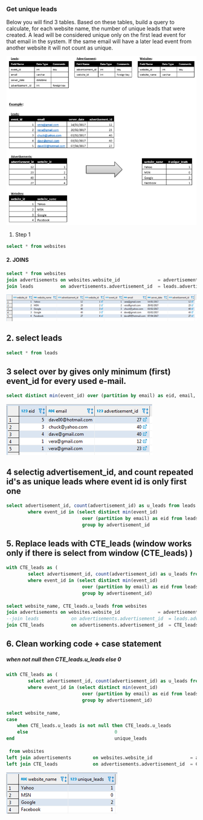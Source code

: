 ﻿
### Get unique leads

Below you will find 3 tables. Based on these tables, build a query to calculate, for each website name, the number of unique leads that were created. 
A lead will be considered unique only on the first lead event for that email in the system. If the same email will have a later lead event from another website it will not count as unique. 

![N|Solid](https://github.com/Georgitanev/sql/blob/master/complex_queries/marketing/leads_schema.png?raw=true)

1. Step 1

```sql
select * from websites
```

#### 2. JOINS
```sql
select * from websites
join advertisements on websites.website_id 				= advertisements.website_id
join leads 			on advertisements.advertisement_id	= leads.advertisement_id
```
![Build Status](https://github.com/Georgitanev/sql/blob/master/complex_queries/marketing/joins.png?raw=true)

## 2.  select leads
```sql
select * from leads
```
##  3 select over by gives only minimum (first) event_id for every used e-mail.
```sql
select distinct min(event_id) over (partition by email) as eid, email, advertisement_id from leads
```
![Build Status](https://github.com/Georgitanev/sql/blob/master/complex_queries/marketing/event_id.png?raw=true)

## 4 selectig advertisement_id, and count repeated id's as unique leads where event id is only first one

```sql
select advertisement_id, count(advertisement_id) as u_leads from leads
		where event_id in (select distinct min(event_id) 
							over (partition by email) as eid from leads)
							group by advertisement_id
```

## 5. Replace leads with CTE_leads (window works only if there is select from window (CTE_leads) ) 
```sql
with CTE_leads as (
		select advertisement_id, count(advertisement_id) as u_leads from leads
		where event_id in (select distinct min(event_id) 
							over (partition by email) as eid from leads)
							group by advertisement_id)
							
select website_name, CTE_leads.u_leads from websites
join advertisements on websites.website_id 				= advertisements.website_id
--join leads 			on advertisements.advertisement_id	= leads.advertisement_id -- commented
join CTE_leads 			on advertisements.advertisement_id	= CTE_leads.advertisement_id
```

## 6. Clean working code + case statement
##### when not null then CTE_leads.u_leads else 0

```sql
with CTE_leads as (
		select advertisement_id, count(advertisement_id) as u_leads from leads
		where event_id in (select distinct min(event_id) 
							over (partition by email) as eid from leads)
							group by advertisement_id)
							
select website_name,
case
	when CTE_leads.u_leads is not null then CTE_leads.u_leads
	else 								0
end 									unique_leads

 from websites
left join advertisements 		on websites.website_id 				= advertisements.website_id
left join CTE_leads 			on advertisements.advertisement_id	= CTE_leads.advertisement_id
```
![Build Status](https://github.com/Georgitanev/sql/blob/master/complex_queries/marketing/final_marketing.png?raw=true)
